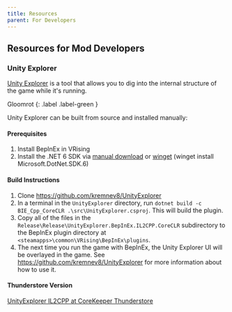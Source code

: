 ```yaml
---
title: Resources
parent: For Developers
---
```


## Resources for Mod Developers

### Unity Explorer

[Unity Explorer](https://github.com/kremnev8/UnityExplorer) is a tool that allows you to dig into the internal structure of the game while it's running.

Gloomrot
{: .label .label-green }

Unity Explorer can be built from source and installed manually:

#### Prerequisites
1. Install BepInEx in VRising
2. Install the .NET 6 SDK via [manual download](https://dotnet.microsoft.com/en-us/download/dotnet/6.0) or [winget](https://learn.microsoft.com/en-us/dotnet/core/install/windows?tabs=net60) (winget install Microsoft.DotNet.SDK.6)

#### Build Instructions
1. Clone https://github.com/kremnev8/UnityExplorer
1. In a terminal in the `UnityExplorer` directory, run `dotnet build -c BIE_Cpp_CoreCLR .\src\UnityExplorer.csproj`. This will build the plugin.
2. Copy all of the files in the `Release\Release\UnityExplorer.BepInEx.IL2CPP.CoreCLR` subdirectory to the BepInEx plugin directory at `<steamapps>\common\VRising\BepInEx\plugins`.
3. The next time you run the game with BepInEx, the Unity Explorer UI will be overlayed in the game. See https://github.com/kremnev8/UnityExplorer for more information about how to use it.

#### Thunderstore Version
[UnityExplorer IL2CPP at CoreKeeper Thunderstore](https://core-keeper.thunderstore.io/package/CoreMods/UnityExplorer_IL2CPP/)
